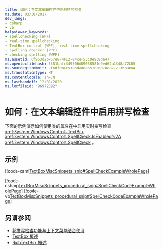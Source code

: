 ```yaml
---
title: 如何：在文本编辑控件中启用拼写检查
ms.date: 03/30/2017
dev_langs:
- csharp
- vb
helpviewer_keywords:
- spellchecking [WPF]
- real-time spellchecking
- TextBox control [WPF], real-time spellchecking
- spelling checker [WPF]
- checking spelling [WPF]
ms.assetid: 6f953d2b-67e8-4012-84ce-53c0e958da47
ms.openlocfilehash: 7381bafc349506d89058581e9ed62a4348a72865
ms.sourcegitcommit: 9f6df084c53a3da0ea657ed0d708a72213683084
ms.translationtype: MT
ms.contentlocale: zh-CN
ms.lasthandoff: 12/09/2020
ms.locfileid: "96972892"
---
```

# <a name="how-to-enable-spell-checking-in-a-text-editing-control"></a>如何：在文本编辑控件中启用拼写检查
下面的示例演示如何使用类的属性在中启用实时拼写检查 <xref:System.Windows.Controls.TextBox> <xref:System.Windows.Controls.SpellCheck.IsEnabled%2A> <xref:System.Windows.Controls.SpellCheck> 。  
  
## <a name="example"></a>示例  
 [!code-xaml[TextBoxMiscSnippets_snip#SpellCheckExampleWholePage](~/samples/snippets/csharp/VS_Snippets_Wpf/TextBoxMiscSnippets_snip/csharp/spellcheckexample.xaml#spellcheckexamplewholepage)]  
  
 [!code-csharp[TextBoxMiscSnippets_procedural_snip#SpellCheckCodeExampleWholePage](~/samples/snippets/csharp/VS_Snippets_Wpf/TextBoxMiscSnippets_procedural_snip/CSharp/SpellCheckExample.cs#spellcheckcodeexamplewholepage)]
 [!code-vb[TextBoxMiscSnippets_procedural_snip#SpellCheckCodeExampleWholePage](~/samples/snippets/visualbasic/VS_Snippets_Wpf/TextBoxMiscSnippets_procedural_snip/visualbasic/spellcheckexample.vb#spellcheckcodeexamplewholepage)]  
  
## <a name="see-also"></a>另请参阅

- [将拼写检查功能与上下文菜单结合使用](how-to-use-spell-checking-with-a-context-menu.md)
- [TextBox 概述](textbox-overview.md)
- [RichTextBox 概述](richtextbox-overview.md)

